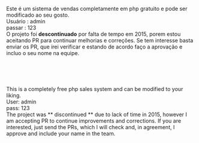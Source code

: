 Este é um sistema de vendas completamente em php gratuito e pode ser modificado ao seu gosto.<br>
Usuário : admin<br>
passar : 123<br>
O projeto foi **descontinuado** por falta de tempo em 2015, porem estou aceitando PR para continuar melhorias e correções. Se tem interesse basta enviar os PR, que irei verificar e estando de acordo faço a aprovação e incluo o seu nome na equipe.


<br><br><br>

This is a completely free php sales system and can be modified to your liking.<br>
User: admin<br>
pass: 123<br>
The project was ** discontinued ** due to lack of time in 2015, however I am accepting PR to continue improvements and corrections. If you are interested, just send the PRs, which I will check and, in agreement, I approve and include your name in the team.
